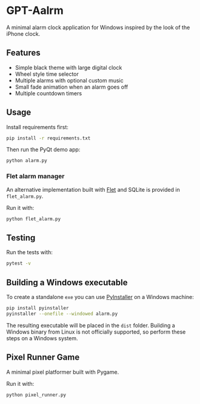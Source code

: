 # GPT-Aalrm

A minimal alarm clock application for Windows inspired by the look of the iPhone clock.

## Features
- Simple black theme with large digital clock
- Wheel style time selector
- Multiple alarms with optional custom music
- Small fade animation when an alarm goes off
- Multiple countdown timers

## Usage
Install requirements first:
```bash
pip install -r requirements.txt
```
Then run the PyQt demo app:
```bash
python alarm.py
```

### Flet alarm manager
An alternative implementation built with [Flet](https://flet.dev) and SQLite is
provided in `flet_alarm.py`.

Run it with:
```bash
python flet_alarm.py
```

## Testing
Run the tests with:
```bash
pytest -v
```

## Building a Windows executable
To create a standalone `exe` you can use [PyInstaller](https://www.pyinstaller.org/) on a
Windows machine:

```bash
pip install pyinstaller
pyinstaller --onefile --windowed alarm.py
```

The resulting executable will be placed in the `dist` folder. Building a Windows
binary from Linux is not officially supported, so perform these steps on
a Windows system.

## Pixel Runner Game
A minimal pixel platformer built with Pygame.

Run it with:
```bash
python pixel_runner.py
```
